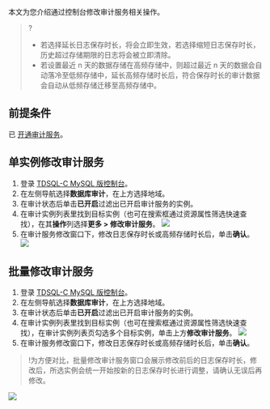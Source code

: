 本文为您介绍通过控制台修改审计服务相关操作。
>?
>- 若选择延长日志保存时长，将会立即生效，若选择缩短日志保存时长，历史超过存储期限的日志将会被立即清除。
>- 若设置最近 n 天的数据存储在高频存储中，则超过最近 n 天的数据会自动落冷至低频存储中，延长高频存储时长后，符合保存时长的审计数据会自动从低频存储迁移至高频存储中。

## 前提条件
已 [开通审计服务](https://cloud.tencent.com/document/product/1003/61568)。

## 单实例修改审计服务
1. 登录 [TDSQL-C MySQL 版控制台](https://console.cloud.tencent.com/cynosdb/mysql#/)。
2. 在左侧导航选择**数据库审计**，在上方选择地域。
3. 在审计状态后单击**已开启**过滤出已开启审计服务的实例。
4. 在审计实例列表里找到目标实例（也可在搜索框通过资源属性筛选快速查找），在其**操作**列选择**更多 > 修改审计服务**。
![](https://qcloudimg.tencent-cloud.cn/raw/af01946bc8c53a99977a5b0ee44dfdf3.png)
5. 在审计服务修改窗口下，修改日志保存时长或高频存储时长后，单击**确认**。
![](https://qcloudimg.tencent-cloud.cn/raw/4df2d2953fc62bbd2a6abe8ab58233ba.png)

## 批量修改审计服务
1. 登录 [TDSQL-C MySQL 版控制台](https://console.cloud.tencent.com/cynosdb/mysql#/)。
2. 在左侧导航选择**数据库审计**，在上方选择地域。
3. 在审计状态后单击**已开启**过滤出已开启审计服务的实例。
4. 在审计实例列表里找到目标实例（也可在搜索框通过资源属性筛选快速查找），在审计实例列表页勾选多个目标实例，单击上方**修改审计服务**。
![](https://qcloudimg.tencent-cloud.cn/raw/fdb149a12220274fa312e037350afcc5.png)
5. 在审计服务修改窗口下，修改日志保存时长或高频存储时长后，单击**确认**。
>!为方便对比，批量修改审计服务窗口会展示修改前后的日志保存时长，修改后，所选实例会统一开始按新的日志保存时长进行调整，请确认无误后再修改。
>
![](https://qcloudimg.tencent-cloud.cn/raw/84521f4566d316cfdf2be7c60fe43639.png)

